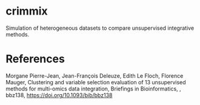 # crimmix

Simulation of heterogeneous datasets to compare unsupervised integrative methods.

# References

Morgane Pierre-Jean, Jean-François Deleuze, Edith Le Floch, Florence Mauger, Clustering and variable selection evaluation of 13 unsupervised methods for multi-omics data integration, Briefings in Bioinformatics, , bbz138, https://doi.org/10.1093/bib/bbz138

